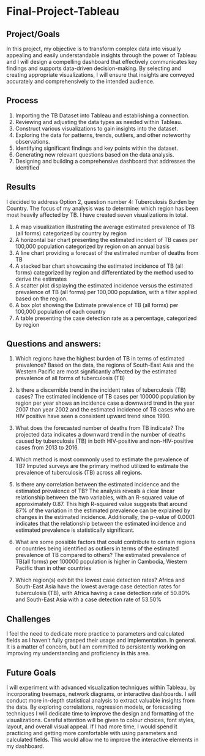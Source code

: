 # Final-Project-Tableau

## Project/Goals
In this project, my objective is to transform complex data into visually appealing and easily understandable insights through the power of Tableau and I will design a compelling dashboard that effectively communicates key findings and supports data-driven decision-making. By selecting and creating appropriate visualizations, I will ensure that insights are conveyed accurately and comprehensively to the intended audience.

## Process

 1. Importing the TB Dataset into Tableau and establishing a connection.
 2. Reviewing and adjusting the data types as needed within Tableau.
 3. Construct various visualizations to gain insights into the dataset.
 4. Exploring the data for patterns, trends, outliers, and other noteworthy observations.
 5. Identifying significant findings and key points within the dataset.
 6. Generating new relevant questions based on the data analysis.
 7. Designing and building a comprehensive dashboard that addresses the identified 

## Results
I decided to address Option 2, question number 4: Tuberculosis Burden by Country.
The focus of my analysis was to determine: which region has been most heavily affected by TB. 
I have created seven visualizations in total. 
1. A map visualization illustrating the average estimated prevalence of TB (all forms) categorized by country by region
2. A horizontal bar chart presenting the estimated incident of TB cases per 100,000 population categorized by region on an annual basis
3. A line chart providing a forecast of the estimated number of deaths from TB
4. A stacked bar chart showcasing the estimated incidence of TB (all forms) categorized by region and differentiated by the method used to derive the estimates
5. A scatter plot displaying the estimated incidence versus the estimated prevalence of TB (all forms) per 100,000 population, with a filter applied based on the region.
6. A box plot showing the Estimate prevalence of TB (all forms) per 100,000 population of each country
7. A table presenting the case detection rate as a percentage, categorized by region

## Questions and answers:
1. Which regions have the highest burden of TB in terms of estimated prevalence?
Based on the data, the regions of South-East Asia and the Western Pacific are most significantly affected by the estimated prevalence of all forms of tuberculosis (TB)

2. Is there a discernible trend in the incident rates of tuberculosis (TB) cases?
The estimated incidence of TB cases per 100000 population by region per year shows an incidence case a downward trend in the year 2007 than year 2002 and the estimated incidence of TB cases who are HIV positive have seen a consistent upward trend since 1990.

3. What does the forecasted number of deaths from TB indicate?
The projected data indicates a downward trend in the number of deaths caused by tuberculosis (TB) in both HIV-positive and non-HIV-positive cases from 2013 to 2016.

4. Which method is most commonly used to estimate the prevalence of TB?
Imputed surveys are the primary method utilized to estimate the prevalence of tuberculosis (TB) across all regions.

5. Is there any correlation between the estimated incidence and the estimated prevalence of TB?
The analysis reveals a clear linear relationship between the two variables, with an R-squared value of approximately 0.87. This high R-squared value suggests that around 87% of the variation in the estimated prevalence can be explained by changes in the estimated incidence. Additionally, the p-value of 0.0001 indicates that the relationship between the estimated incidence and estimated prevalence is statistically significant. 

6. What are some possible factors that could contribute to certain regions or countries being identified as outliers in terms of the estimated prevalence of TB compared to others?
The estimated prevalence of TB(all forms) per 100000 population is higher in Cambodia, Western Pacific than in other countries

7. Which region(s) exhibit the lowest case detection rates?
Africa and South-East Asia have the lowest average case detection rates for tuberculosis (TB), with Africa having a case detection rate of 50.80% and South-East Asia with a case detection rate of 53.50%

## Challenges 
I feel the need to dedicate more practice to parameters and calculated fields as I haven't fully grasped their usage and implementation.
In general. It is a matter of concern, but I am committed to persistently working on improving my understanding and proficiency in this area.

## Future Goals
I will experiment with advanced visualization techniques within Tableau, by incorporating treemaps, network diagrams, or interactive dashboards.
I will conduct more in-depth statistical analysis to extract valuable insights from the data. By exploring correlations, regression models, or forecasting techniques
I will dedicate time to improve the design and formatting of the visualizations. Careful attention will be given to colour choices, font styles, layout, and overall visual appeal.
If I had more time, I would spend it practicing and getting more comfortable with using parameters and calculated fields. This would allow me to improve the interactive elements in my dashboard.
